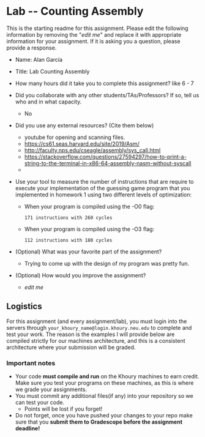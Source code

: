 # Lab -- Counting Assembly

This is the starting readme for this assignment.  Please edit the following information by removing the "*edit me*" and replace it with appropriate information for your assignment. If it is asking you a question, please provide a response.

- Name: Alan García

- Title: Lab Counting Assembly

- How many hours did it take you to complete this assignment? like 6 - 7 

- Did you collaborate with any other students/TAs/Professors? If so, tell us who and in what capacity.
  - No
  
- Did you use any external resources? (Cite them below)
  - youtube for opening and scanning files.
  - https://cs61.seas.harvard.edu/site/2019/Asm/
  - http://faculty.nps.edu/cseagle/assembly/sys_call.html
  - https://stackoverflow.com/questions/27594297/how-to-print-a-string-to-the-terminal-in-x86-64-assembly-nasm-without-syscall
  - 
  
- Use your tool to measure the  number of instructions that are require to execute your implementation of the guessing game program that you implemented in homework 1 using two different levels of optimization:

  - When your program is compiled using the -O0 flag:

    ```
    171 instructions with 260 cycles
    ```

  - When your program is compiled using the -O3 flag:

    ```
    112 instructions with 180 cycles
    ```

- (Optional) What was your favorite part of the assignment? 
  - Trying to come up with the design of my program was pretty fun.
  
- (Optional) How would you improve the assignment? 
  - *edit me*

## Logistics

For this assignment (and every assignment/lab), you must login into the servers through `your_khoury_name@login.khoury.neu.edu` to complete and test your work. The reason is the examples I will provide below are compiled strictly for our machines architecture, and this is a consistent architecture where your submission will be graded.

### Important notes

* Your code **must compile and run** on the Khoury machines to earn credit. Make sure you test your programs on these machines, as this is where we grade your assignments.
* You must commit any additional files(if any) into your repository so we can test your code.
  * Points will be lost if you forget!
* Do not forget, once you have pushed your changes to your repo make sure that you **submit them to Gradescope before the assignment deadline!**

